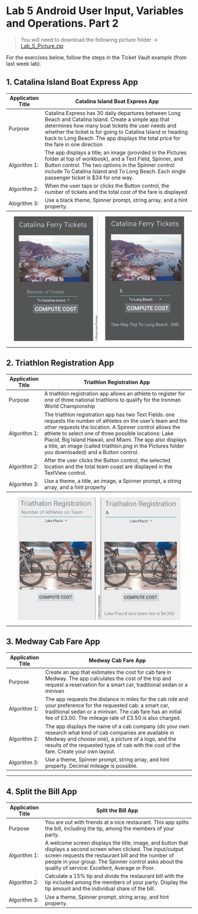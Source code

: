 # Lab 5 Android User Input, Variables and Operations. Part 2

> You will need to download the following picture folder -> [Lab_5_Picture.zip](Lab_5_Pictures.zip)

For the exercises below, follow the steps in the Ticket Vault example (from last week lab).

## 1. Catalina Island Boat Express App

|Application Title|Catalina Island Boat Express App|
|---|---|
|Purpose|Catalina Express has 30 daily departures between Long Beach and Catalina Island. Create a simple app that determines how many boat tickets the user needs and whether the ticket is for going to Catalina Island or heading back to Long Beach. The app displays the total price for the fare in one direction|
|Algorithm 1:|The app displays a title; an image (provided in the Pictures folder at top of workbook), and a Text Field, Spinner, and Button control. The two options in the Spinner control include To Catalina Island and To Long Beach. Each single passenger ticket is $34 for one way.
|Algorithm 2:|When the user taps or clicks the Button control, the number of tickets and the total cost of the fare is displayed|
|Alogrithm 3:|Use a black theme, Spinner prompt, string array, and a hint property.|

<div align=center>

![h:500](figures/catalina.png)

</div>

---------

## 2. Triathlon Registration App

|Application Title|Triathlon Registration App|
|---|---|
|Purpose|A triathlon registration app allows an athlete to register for one of three national triathlons to qualify for the Ironman World Championship|
|Algorithm 1:|The triathlon registration app has two Text Fields: one requests the number of athletes on the user’s team and the other requests the location. A Spinner control allows the athlete to select one of three possible locations: Lake Placid, Big Island Hawaii, and Miami. The app also displays a title, an image (called triathlon.png in the Pictures folder you downloaded) and a Button control.|
|Algorithm 2:|After the user clicks the Button control, the selected location and the total team coast are displayed in the TextView control.|
|Algorithm 3:|Use a theme, a title, an image, a Spinner prompt, a string array, and a hint property|


<div align=center>

![](./figures/triathlon.png)
</div>

-----

## 3. Medway Cab Fare App

|Application Title|Medway Cab Fare App|
|---|---|
|Purpose|Create an app that estimates the cost for cab fare in Medway. The app calculates the cost of the trip and request a reservation for a smart car, traditional sedan or a minivan|
|Algorithm 1:|The app requests the distance in miles for the cab ride and your preference for the requested cab: a smart car, traditional sedan or a minivan.  The cab fare has an initial fee of £3.00. The mileage rate of £3.50 is also charged.|
|Algorithm 2:|The app displays the name of a cab company (do your own research what kind of cab companies are available in Medway and choose one), a picture of a logo, and the results of the requested type of cab with the cost of the fare. Create your own layout.|
|Algorithm 3:|Use a theme, Spinner prompt, string array, and hint property.  Decimal mileage is possible.|

------


## 4. Split the Bill App

|Application Title|Split the Bill App|
|---|---|
|Purpose|You are out with friends at a nice restaurant.  This app splits the bill, including the tip, among the members of your party.|
|Algorithm 1:|A welcome screen displays the title, image, and button that displays a second screen when clicked. The input/output screen requests the restaurant bill and the number of people in your group. The Spinner control asks about the quality of service: Excellent, Average or Poor.|
|Algorithm 2:|Calculate a 15% tip and divide the restaurant bill with the tip included among the members of your party. Display the tip amount and the individual share of the bill.|
|Algorithm 3:|Use a theme, Spinner prompt, string array, and hint property.|